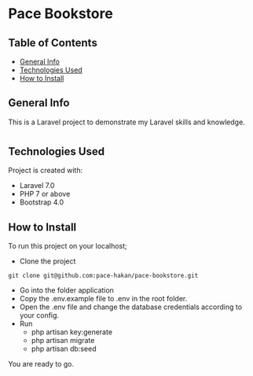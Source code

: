 # Pace Bookstore

## Table of Contents
* [General Info](#general-info)
* [Technologies Used](#technologies-used)
* [How to Install](#how-to-install)

###
## General Info
This is a Laravel project to demonstrate my Laravel skills and knowledge.

#
## Technologies Used
Project is created with:
* Laravel 7.0
* PHP 7 or above
* Bootstrap 4.0


## How to Install
To run this project on your localhost;

+ Clone the project
```
git clone git@github.com:pace-hakan/pace-bookstore.git
```
+ Go into the folder application
+ Copy the .env.example file to .env in the root folder.
+ Open the .env file and change the database credentials according to your config.
+ Run
    - php artisan key:generate
    - php artisan migrate
    - php artisan db:seed

You are ready to go.


